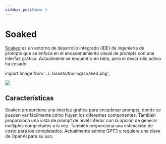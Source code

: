 ```yaml
---
sidebar_position: 3
---
```


# Soaked 

[Soaked](https://soaked-prompts.vercel.app) es un entorno de desarrollo integrado (IDE) de ingeniería de prompts que se enfoca en el encadenamiento visual de prompts con una interfaz gráfica. Actualmente se encuentra en beta, pero el desarrollo activo ha cesado.

import Image from '../../assets/tooling/soaked.png';

<div style={{textAlign: 'center'}}>
  <img src={Image} style={{width: "750px"}} />
</div>

## Características

Soaked proporciona una interfaz gráfica para encadenar prompts, donde se pueden ver fácilmente cómo fluyen los diferentes componentes. También proporciona una vista de prompt de nivel inferior con la opción de generar múltiples completados a la vez. También proporciona una estimación de costo para los completados. Actualmente admite GPT3 y requiere una clave de OpenAI para su uso.
